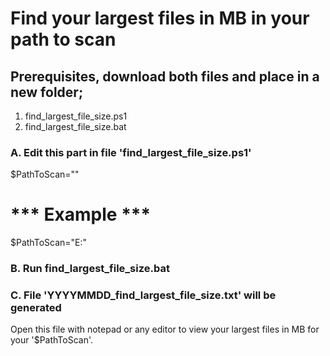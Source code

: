 # Find your largest files in MB in your path to scan

## Prerequisites, download both files and place in a new folder;
1. find_largest_file_size.ps1
2. find_largest_file_size.bat

### A. Edit this part in file 'find_largest_file_size.ps1'
$PathToScan="<Your folder path to scan>"
# *** Example ***
$PathToScan="E:\"

### B. Run find_largest_file_size.bat

### C. File 'YYYYMMDD_find_largest_file_size.txt' will be generated
Open this file with notepad or any editor to view your largest files in MB for your '$PathToScan'.
